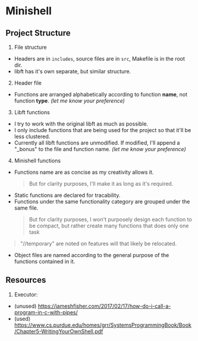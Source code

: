 # Minishell

## Project Structure

1. File structure

- Headers are in `includes`, source files are in `src`, Makefile is in the root dir.
- libft has it's own separate, but similar structure.

2. Header file

- Functions are arranged alphabetically according to function **name**, not function **type**. _(let me know your preference)_

3. Libft functions

- I try to work with the original libft as much as possible.
- I only include functions that are being used for the project so that it'll be less clustered.
- Currently all libft functions are unmodified. If modified, I'll append a "\_bonus" to the file and function name. _(let me know your preference)_

4. Minishell functions

- Functions name are as concise as my creativity allows it.
  > But for clarity purposes, I'll make it as long as it's required.
- Static functions are declared for tracability.
- Functions under the same functionality category are grouped under the same file.
  > But for clarity purposes, I won't purposely design each function to be compact, but rather create many functions that does only one task

> "//temporary" are noted on features will that likely be relocated.

- Object files are named according to the general purpose of the functions contained in it.

## Resources

1. Executor:

- (unused) https://jameshfisher.com/2017/02/17/how-do-i-call-a-program-in-c-with-pipes/
- (used) https://www.cs.purdue.edu/homes/grr/SystemsProgrammingBook/Book/Chapter5-WritingYourOwnShell.pdf
